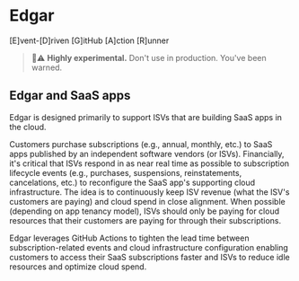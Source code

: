 # Edgar
[E]vent-[D]riven [G]itHub [A]ction [R]unner

> 🧪⚠️ __Highly experimental.__ Don't use in production. You've been warned.

## Edgar and SaaS apps

Edgar is designed primarily to support ISVs that are building SaaS apps in the cloud.

Customers purchase subscriptions (e.g., annual, monthly, etc.) to SaaS apps published by an independent software vendors (or ISVs). Financially, it's critical that ISVs respond in as near real time as possible to subscription lifecycle events (e.g., purchases, suspensions, reinstatements, cancelations, etc.) to reconfigure the SaaS app's supporting cloud infrastructure. The idea is to continuously keep ISV revenue (what the ISV's customers are paying) and cloud spend in close alignment. When possible (depending on app tenancy model), ISVs should only be paying for cloud resources that their customers are paying for through their subscriptions.

Edgar leverages GitHub Actions to tighten the lead time between subscription-related events and cloud infrastructure configuration enabling customers to access their SaaS subscriptions faster and ISVs to reduce idle resources and optimize cloud spend.
